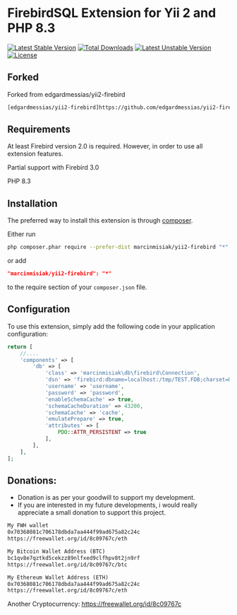 FirebirdSQL Extension for Yii 2 and PHP 8.3
==========================
[![Latest Stable Version](https://poser.pugx.org/marcinmisiak/yii2-firebird/v/stable)](https://packagist.org/packages/marcinmisiak/yii2-firebird)
[![Total Downloads](https://poser.pugx.org/marcinmisiak/yii2-firebird/downloads)](https://packagist.org/packages/marcinmisiak/yii2-firebird)
[![Latest Unstable Version](https://poser.pugx.org/marcinmisiak/yii2-firebird/v/unstable)](https://packagist.org/packages/marcinmisiak/yii2-firebird)
[![License](https://poser.pugx.org/marcinmisiak/yii2-firebird/license)](https://packagist.org/packages/marcinmisiak/yii2-firebird)


Forked
-----------

Forked from edgardmessias/yii2-firebird
```html
[edgardmessias/yii2-firebird]https://github.com/edgardmessias/yii2-firebird
```

Requirements
------------

At least Firebird version 2.0 is required. However, in order to use all extension features.

Partial support with Firebird 3.0

PHP 8.3

Installation
------------

The preferred way to install this extension is through [composer](https://getcomposer.org/download/).

Either run

```bash
php composer.phar require --prefer-dist marcinmisiak/yii2-firebird "*"
```

or add 

```json
"marcinmisiak/yii2-firebird": "*"
```

to the require section of your `composer.json` file.


Configuration
-------------

To use this extension, simply add the following code in your application configuration:

```php
return [
    //....
    'components' => [
        'db' => [
            'class' => 'marcinmisiak\db\firebird\Connection',
            'dsn' => 'firebird:dbname=localhost:/tmp/TEST.FDB;charset=UTF8',
            'username' => 'username',
            'password' => 'password',
            'enableSchemaCache' => true,
            'schemaCacheDuration' => 43200,
            'schemaCache' => 'cache',
            'emulatePrepare' => true,
            'attributes' => [
                PDO::ATTR_PERSISTENT => true
            ],
        ],
    ],
];
```

## Donations:
* Donation is as per your goodwill to support my development.
* If you are interested in my future developments, i would really appreciate a small donation to support this project.
```html
My FWH wallet
0x70368081c706178dbda7aa444f99ad675a82c24c
https://freewallet.org/id/8c09767c/eth
```
```html
My Bitcoin Wallet Address (BTC)
bc1qv8e7qztkd5cekzz89nlfxed9clfhpv8t2jn9rf
https://freewallet.org/id/8c09767c/btc
```
```html
My Ethereum Wallet Address (ETH)
0x70368081c706178dbda7aa444f99ad675a82c24c
https://freewallet.org/id/8c09767c/eth
```
Another Cryptocurrency: https://freewallet.org/id/8c09767c






